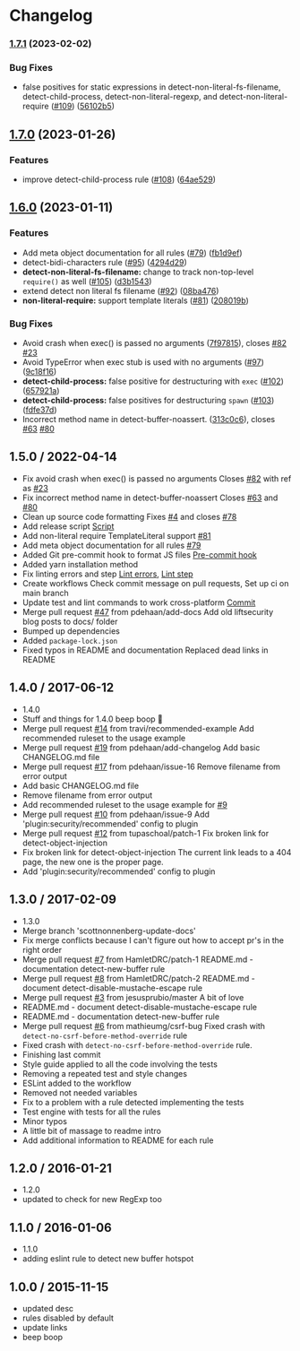 # Changelog

### [1.7.1](https://www.github.com/eslint-community/eslint-plugin-security/compare/v1.7.0...v1.7.1) (2023-02-02)


### Bug Fixes

* false positives for static expressions in detect-non-literal-fs-filename, detect-child-process, detect-non-literal-regexp, and detect-non-literal-require ([#109](https://www.github.com/eslint-community/eslint-plugin-security/issues/109)) ([56102b5](https://www.github.com/eslint-community/eslint-plugin-security/commit/56102b50aed4bd632dd668770eb37de58788110b))

## [1.7.0](https://www.github.com/eslint-community/eslint-plugin-security/compare/v1.6.0...v1.7.0) (2023-01-26)


### Features

* improve detect-child-process rule ([#108](https://www.github.com/eslint-community/eslint-plugin-security/issues/108)) ([64ae529](https://www.github.com/eslint-community/eslint-plugin-security/commit/64ae52944a86f9d9daee769acd63ebbdfc5b6631))

## [1.6.0](https://www.github.com/eslint-community/eslint-plugin-security/compare/v1.5.0...v1.6.0) (2023-01-11)

### Features

* Add meta object documentation for all rules ([#79](https://www.github.com/eslint-community/eslint-plugin-security/issues/79)) ([fb1d9ef](https://www.github.com/eslint-community/eslint-plugin-security/commit/fb1d9ef56e0cf2705b9e413b483261df394c45e1))
* detect-bidi-characters rule ([#95](https://www.github.com/eslint-community/eslint-plugin-security/issues/95)) ([4294d29](https://www.github.com/eslint-community/eslint-plugin-security/commit/4294d29cca8af5c627de759919add6dd698644ba))
* **detect-non-literal-fs-filename:** change to track non-top-level `require()` as well ([#105](https://www.github.com/eslint-community/eslint-plugin-security/issues/105)) ([d3b1543](https://www.github.com/eslint-community/eslint-plugin-security/commit/d3b15435b45b9ac2ee5f0d3249f590e32369d7d2))
* extend detect non literal fs filename ([#92](https://www.github.com/eslint-community/eslint-plugin-security/issues/92)) ([08ba476](https://www.github.com/eslint-community/eslint-plugin-security/commit/08ba4764a83761f6f44cb28940923f1d25f88581))
* **non-literal-require:** support template literals ([#81](https://www.github.com/eslint-community/eslint-plugin-security/issues/81)) ([208019b](https://www.github.com/eslint-community/eslint-plugin-security/commit/208019bad4f70a142ab1f0ea7238c37cb70d1a5a))

### Bug Fixes

* Avoid crash when exec() is passed no arguments ([7f97815](https://www.github.com/eslint-community/eslint-plugin-security/commit/7f97815accf6bcd87de73c32a967946b1b3b0530)), closes [#82](https://www.github.com/eslint-community/eslint-plugin-security/issues/82) [#23](https://www.github.com/eslint-community/eslint-plugin-security/issues/23)
* Avoid TypeError when exec stub is used with no arguments ([#97](https://www.github.com/eslint-community/eslint-plugin-security/issues/97)) ([9c18f16](https://www.github.com/eslint-community/eslint-plugin-security/commit/9c18f16187719b58cc5dfde9860344bad823db28))
* **detect-child-process:** false positive for destructuring with `exec` ([#102](https://www.github.com/eslint-community/eslint-plugin-security/issues/102)) ([657921a](https://www.github.com/eslint-community/eslint-plugin-security/commit/657921a93f6f73c0de6113e497b22e7cf079f520))
* **detect-child-process:** false positives for destructuring `spawn` ([#103](https://www.github.com/eslint-community/eslint-plugin-security/issues/103)) ([fdfe37d](https://www.github.com/eslint-community/eslint-plugin-security/commit/fdfe37d667367e5fd228c26573a1791c81a044d2))
* Incorrect method name in detect-buffer-noassert. ([313c0c6](https://www.github.com/eslint-community/eslint-plugin-security/commit/313c0c693f48aa85d0c9b65a46f6c620cd10f907)), closes [#63](https://www.github.com/eslint-community/eslint-plugin-security/issues/63) [#80](https://www.github.com/eslint-community/eslint-plugin-security/issues/80)

## 1.5.0 / 2022-04-14

- Fix avoid crash when exec() is passed no arguments
  Closes [#82](https://github.com/eslint-community/eslint-plugin-security/pull/82) with ref as [#23](https://github.com/eslint-community/eslint-plugin-security/pull/23)
- Fix incorrect method name in detect-buffer-noassert
  Closes [#63](https://github.com/eslint-community/eslint-plugin-security/pull/63) and [#80](https://github.com/eslint-community/eslint-plugin-security/pull/80)
- Clean up source code formatting
  Fixes [#4](https://github.com/eslint-community/eslint-plugin-security/issues/4) and closes [#78](https://github.com/eslint-community/eslint-plugin-security/pull/78)
- Add release script
  [Script](https://github.com/eslint-community/eslint-plugin-security/commit/0a6631ea448eb0031af7b351c85b3aa298c2e44c)
- Add non-literal require TemplateLiteral support [#81](https://github.com/eslint-community/eslint-plugin-security/pull/81)
- Add meta object documentation for all rules [#79](https://github.com/eslint-community/eslint-plugin-security/pull/79)
- Added Git pre-commit hook to format JS files
  [Pre-commit hook](https://github.com/eslint-community/eslint-plugin-security/commit/e2ae2ee9ef214ca6d8f69fbcc438d230fda2bf97)
- Added yarn installation method
- Fix linting errors and step
  [Lint errors](https://github.com/eslint-community/eslint-plugin-security/commit/1258118c2d07722e9fb388a672b287bb43bc73b3), [Lint step](https://github.com/eslint-community/eslint-plugin-security/commit/84f3ed3ab88427753c7ac047d0bccbe557f28aa5)
- Create workflows
  Check commit message on pull requests, Set up ci on main branch
- Update test and lint commands to work cross-platform
  [Commit](https://github.com/eslint-community/eslint-plugin-security/commit/d3d8e7a27894aa3f83b560f530eb49750e9ee19a)
- Merge pull request [#47](https://github.com/eslint-community/eslint-plugin-security/pull/47) from pdehaan/add-docs
  Add old liftsecurity blog posts to docs/ folder
- Bumped up dependencies
- Added `package-lock.json`
- Fixed typos in README and documentation
  Replaced dead links in README

## 1.4.0 / 2017-06-12

- 1.4.0
- Stuff and things for 1.4.0 beep boop 🤖
- Merge pull request [#14](https://github.com/eslint-community/eslint-plugin-security/issues/14) from travi/recommended-example
  Add recommended ruleset to the usage example
- Merge pull request [#19](https://github.com/eslint-community/eslint-plugin-security/issues/19) from pdehaan/add-changelog
  Add basic CHANGELOG.md file
- Merge pull request [#17](https://github.com/eslint-community/eslint-plugin-security/issues/17) from pdehaan/issue-16
  Remove filename from error output
- Add basic CHANGELOG.md file
- Remove filename from error output
- Add recommended ruleset to the usage example
  for [#9](https://github.com/eslint-community/eslint-plugin-security/issues/9)
- Merge pull request [#10](https://github.com/eslint-community/eslint-plugin-security/issues/10) from pdehaan/issue-9
  Add 'plugin:security/recommended' config to plugin
- Merge pull request [#12](https://github.com/eslint-community/eslint-plugin-security/issues/12) from tupaschoal/patch-1
  Fix broken link for detect-object-injection
- Fix broken link for detect-object-injection
  The current link leads to a 404 page, the new one is the proper page.
- Add 'plugin:security/recommended' config to plugin

## 1.3.0 / 2017-02-09

- 1.3.0
- Merge branch 'scottnonnenberg-update-docs'
- Fix merge conflicts because I can't figure out how to accept pr's in the right order
- Merge pull request [#7](https://github.com/eslint-community/eslint-plugin-security/issues/7) from HamletDRC/patch-1
  README.md - documentation detect-new-buffer rule
- Merge pull request [#8](https://github.com/eslint-community/eslint-plugin-security/issues/8) from HamletDRC/patch-2
  README.md - document detect-disable-mustache-escape rule
- Merge pull request [#3](https://github.com/eslint-community/eslint-plugin-security/issues/3) from jesusprubio/master
  A bit of love
- README.md - document detect-disable-mustache-escape rule
- README.md - documentation detect-new-buffer rule
- Merge pull request [#6](https://github.com/eslint-community/eslint-plugin-security/issues/6) from mathieumg/csrf-bug
  Fixed crash with `detect-no-csrf-before-method-override` rule
- Fixed crash with `detect-no-csrf-before-method-override` rule.
- Finishing last commit
- Style guide applied to all the code involving the tests
- Removing a repeated test and style changes
- ESLint added to the workflow
- Removed not needed variables
- Fix to a problem with a rule detected implementing the tests
- Test engine with tests for all the rules
- Minor typos
- A little bit of massage to readme intro
- Add additional information to README for each rule

## 1.2.0 / 2016-01-21

- 1.2.0
- updated to check for new RegExp too

## 1.1.0 / 2016-01-06

- 1.1.0
- adding eslint rule to detect new buffer hotspot

## 1.0.0 / 2015-11-15

- updated desc
- rules disabled by default
- update links
- beep boop

